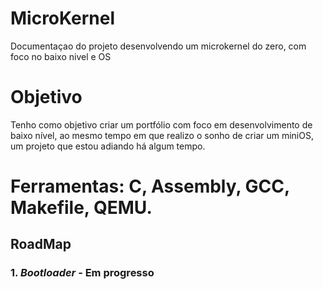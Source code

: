 # MicroKernel
Documentaçao do projeto desenvolvendo um microkernel do zero, com foco no baixo nivel e OS
# Objetivo
Tenho como objetivo criar um portfólio com foco em desenvolvimento de baixo nível, ao mesmo
tempo em que realizo o sonho de criar um miniOS, um projeto que estou adiando há algum tempo.

# Ferramentas: C, Assembly, GCC, Makefile, QEMU.

## RoadMap

### 1. *Bootloader* - Em progresso

  
